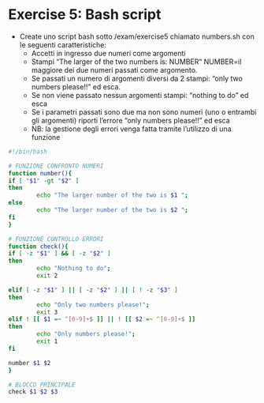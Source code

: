 # Exercise 5: Bash script
- Create uno script bash sotto /exam/exercise5 chiamato numbers.sh con le seguenti caratteristiche:
  - Accetti in ingresso due numeri come argomenti
  - Stampi “The larger of the two numbers is: NUMBER“ NUMBER=il maggiore dei due numeri passati come argomento.
  - Se passati un numero di argomenti diversi da 2 stampi: “only two numbers please!!” ed esca.
  - Se non viene passato nessun argomenti stampi: “nothing to do” ed esca
  - Se i parametri passati sono due ma non sono numeri (uno o entrambi gli argomenti) riporti l’errore “only numbers please!!” ed esca
  - NB: la gestione degli errori venga fatta tramite l’utilizzo di una funzione
```bash
#!/bin/bash

# FUNZIONE CONFRONTO NUMERI
function number(){
if [ "$1" -gt "$2" ]
then
        echo "The larger number of the two is $1 ";
else
        echo "The larger number of the two is $2 ";
fi
}

# FUNZIONE CONTROLLO ERRORI
function check(){
if [ -z "$1" ] && [ -z "$2" ]
then
        echo "Nothing to do";
        exit 2

elif [ -z "$1" ] || [ -z "$2" ] || [ ! -z "$3" ]
then
        echo "Only two numbers please!";
        exit 3
elif ! [[ $1 =~ ^[0-9]+$ ]] || ! [[ $2 =~ ^[0-9]+$ ]]
then
        echo "Only numbers please!";
        exit 1
fi

number $1 $2
}

# BLOCCO PRINCIPALE
check $1 $2 $3
```
